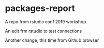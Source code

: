 # packages-report
A repo from rstudio conf 2019 workshop

An edit frm rstudio to test connections

Another change, this time from Github browser
